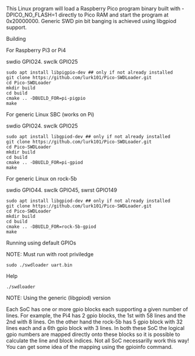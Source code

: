 This Linux program will load a Raspberry Pico program binary built with -DPICO_NO_FLASH=1 directly to Pico RAM and start the program
at 0x20000000. Generic SWD pin bit banging is achieved using libgpiod support.

Building

For Raspberry Pi3 or Pi4

swdio GPIO24. swclk GPIO25
```
sudo apt install libpigpio-dev ## only if not already installed
git clone https://github.com/lurk101/Pico-SWDLoader.git
cd Pico-SWDLoader
mkdir build
cd build
cmake .. -DBUILD_FOR=pi-pigpio
make
```

For generic Linux SBC (works on Pi)

swdio GPIO24. swclk GPIO25
```
sudo apt install libgpiod-dev ## only if not already installed
git clone https://github.com/lurk101/Pico-SWDLoader.git
cd Pico-SWDLoader
mkdir build
cd build
cmake .. -DBUILD_FOR=pi-gpiod
make
```

For generic Linux on rock-5b

swdio GPIO44. swclk GPIO45, swrst GPIO149
```
sudo apt install libgpiod-dev ## only if not already installed
git clone https://github.com/lurk101/Pico-SWDLoader.git
cd Pico-SWDLoader
mkdir build
cd build
cmake .. -DBUILD_FOR=rock-5b-gpiod
make
```

Running using default GPIOs

NOTE: Must run with root priviledge
```
sudo ./swdloader uart.bin
```

Help
```
./swdloader
```

NOTE: Using the generic (libgpiod) version

Each SoC has one or more gpio blocks each supporting a given number of lines. For example, the Pi4 has 2 gpio blocks,
the 1st with 58 lines and the 2nd with 8 lines. On the other hand the rock-5b has 5 gpio block with 32 lines each and
a 6th gpio block with 3 lines. In both these SoC the logical gpio numbers are mapped directly onto these blocks so
it is possible to calculate the line and block indices. Not all SoC necessarilly work this way! You can get some
idea of the mapping using the gpioinfo command.
